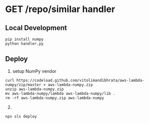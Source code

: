 GET /repo/similar handler
===========================================

## Local Development
```
pip install numpy
python handler.py
```

## Deploy
1. setup NumPy vendor
```
curl https://codeload.github.com/vitolimandibhrata/aws-lambda-numpy/zip/master > aws-lambda-numpy.zip
unzip aws-lambda-numpy.zip
mv aws-lambda-numpy/lambda aws-lambda-numpy/lib .
rm -rf aws-lambda-numpy.zip aws-lambda-numpy
```

2.
```
npx sls deploy
```
